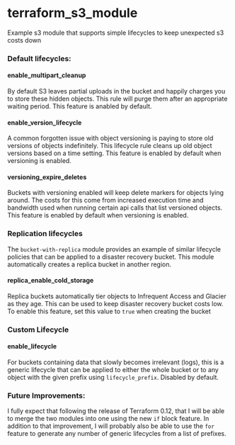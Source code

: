 # terraform_s3_module
Example s3 module that supports simple lifecycles to keep unexpected s3 costs down

### Default lifecycles:
#### enable_multipart_cleanup
By default S3 leaves partial uploads in the bucket and happily charges you to store these hidden objects.  This rule will purge them after an appropriate waiting period.  This feature is anabled by default.

#### enable_version_lifecycle
A common forgotten issue with object versioning is paying to store old versions of objects indefinitely. This lifecycle rule cleans up old object versions based on a time setting. This feature is enabled by default when versioning is enabled.

#### versioning_expire_deletes
Buckets with versioning enabled will keep delete markers for objects lying around. The costs for this come from increased execution time and bandwidth used when running certain api calls that list versioned objects. This feature is enabled by default when versioning is enabled.
  
### Replication lifecycles
The `bucket-with-replica` module provides an example of similar lifecycle policies that can be applied to a disaster recovery bucket.  This module automatically creates a replica bucket in another region.

#### replica_enable_cold_storage
Replica buckets automatically tier objects to Infrequent Access and Glacier as they age.  This can be used to keep disaster recovery bucket costs low.  To enable this feature, set this value to `true` when creating the bucket

### Custom Lifecycle
#### enable_lifecycle
For buckets containing data that slowly becomes irrelevant (logs), this is a generic lifecycle that can be applied to either the whole bucket or to any object with the given prefix using `lifecycle_prefix`.  Disabled by default.

### Future Improvements:
I fully expect that following the release of Terraform 0.12, that I will be able to merge the two modules into one using the new `if` block feature.  In addition to that improvement, I will probably also be able to use the `for` feature to generate any number of generic lifecycles from a list of prefixes.